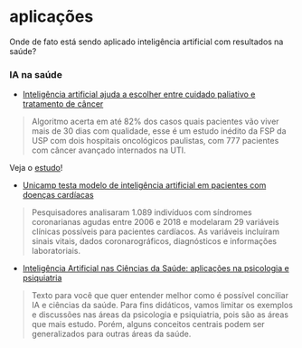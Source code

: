 # aplicações

Onde de fato está sendo aplicado inteligência artificial com resultados na saúde?

### IA na saúde

* [Inteligência artificial ajuda a escolher entre cuidado paliativo e tratamento de câncer](https://www1.folha.uol.com.br/equilibrioesaude/2019/11/inteligencia-artificial-ajuda-a-escolher-entre-cuidado-paliativo-e-tratamento-de-cancer.shtml)

> Algoritmo acerta em até 82% dos casos quais pacientes vão viver mais de 30 dias com qualidade, esse é um estudo inédito da FSP da USP com dois hospitais oncológicos paulistas, com 777 pacientes com câncer avançado internados na UTI.

Veja o [estudo](https://www.sciencedirect.com/science/article/pii/S0883944119307518)!

* [Unicamp testa modelo de inteligência artificial em pacientes com doenças cardíacas](http://www.saopaulo.sp.gov.br/ultimas-noticias/unicamp-testa-modelo-de-inteligencia-artificial-em-pacientes-com-doencas-cardiacas/)

> Pesquisadores analisaram 1.089 indivíduos com síndromes coronarianas agudas entre 2006 e 2018 e modelaram 29 variáveis clínicas possíveis para pacientes cardíacos. As variáveis incluíram sinais vitais, dados coronarográficos, diagnósticos e informações laboratoriais.

* [Inteligência Artificial nas Ciências da Saúde: aplicações na psicologia e psiquiatria](https://medium.com/ensina-ai/inteligencia-artificial-saude-psicologia-psiquiatria-23dbdbcb2e17)

> Texto para você que quer entender melhor como é possível conciliar IA e ciências da saúde. Para fins didáticos, vamos limitar os exemplos e discussões nas áreas da psicologia e psiquiatria, pois são as áreas que mais estudo. Porém, alguns conceitos centrais podem ser generalizados para outras áreas da saúde.

